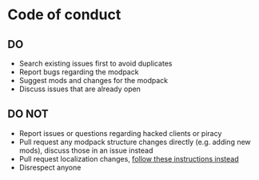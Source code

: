 # Code of conduct
## DO

* Search existing issues first to avoid duplicates
* Report bugs regarding the modpack
* Suggest mods and changes for the modpack
* Discuss issues that are already open

## DO NOT 

* Report issues or questions regarding hacked clients or piracy
* Pull request any modpack structure changes directly (e.g. adding new mods), discuss those in an issue instead
* Pull request localization changes, [follow these instructions instead](https://fabulously-optimized.gitbook.io/modpack/readme/language-support) 
* Disrespect anyone
